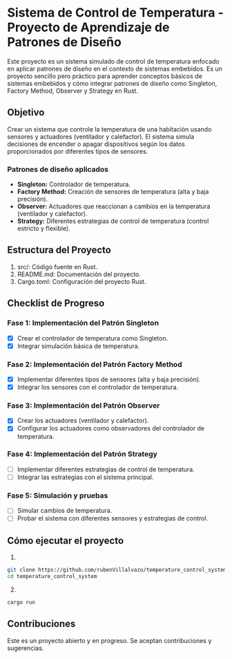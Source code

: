 # Sistema de Control de Temperatura - Proyecto de Aprendizaje de Patrones de Diseño

Este proyecto es un sistema simulado de control de temperatura enfocado en aplicar patrones de diseño en el contexto de sistemas embebidos. Es un proyecto sencillo pero práctico para aprender conceptos básicos de sistemas embebidos y cómo integrar patrones de diseño como Singleton, Factory Method, Observer y Strategy en Rust.

## Objetivo

Crear un sistema que controle la temperatura de una habitación usando sensores y actuadores (ventilador y calefactor). El sistema simula decisiones de encender o apagar dispositivos según los datos proporcionados por diferentes tipos de sensores.

### Patrones de diseño aplicados

- **Singleton:** Controlador de temperatura.
- **Factory Method:** Creación de sensores de temperatura (alta y baja precisión).
- **Observer:** Actuadores que reaccionan a cambios en la temperatura (ventilador y calefactor).
- **Strategy:** Diferentes estrategias de control de temperatura (control estricto y flexible).

## Estructura del Proyecto

1. src/: Código fuente en Rust.
2. README.md: Documentación del proyecto.
3. Cargo.toml: Configuración del proyecto Rust.

## Checklist de Progreso

### Fase 1: Implementación del Patrón Singleton

- [x] Crear el controlador de temperatura como Singleton.
- [x] Integrar simulación básica de temperatura.

### Fase 2: Implementación del Patrón Factory Method

- [x] Implementar diferentes tipos de sensores (alta y baja precisión).
- [x] Integrar los sensores con el controlador de temperatura.

### Fase 3: Implementación del Patrón Observer

- [x] Crear los actuadores (ventilador y calefactor).
- [x] Configurar los actuadores como observadores del controlador de temperatura.

### Fase 4: Implementación del Patrón Strategy

- [ ] Implementar diferentes estrategias de control de temperatura.
- [ ] Integrar las estrategias con el sistema principal.

### Fase 5: Simulación y pruebas

- [ ] Simular cambios de temperatura.
- [ ] Probar el sistema con diferentes sensores y estrategias de control.

## Cómo ejecutar el proyecto

1.

```bash
git clone https://github.com/rubenVillalvazo/temperature_control_system.git
cd temperature_control_system
```

2.

```bash
cargo run
```

## Contribuciones

Este es un proyecto abierto y en progreso. Se aceptan contribuciones y sugerencias.
